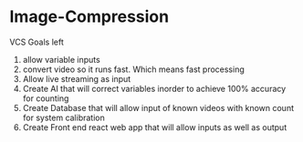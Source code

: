 # Image-Compression
 
VCS Goals left
1. allow variable inputs
2. convert video so it runs fast. Which means fast processing
3. Allow live streaming as input
4. Create AI that will correct variables inorder to achieve 100% accuracy for counting
5. Create Database that will allow input of known videos with known count for system calibration
6. Create Front end react web app that will allow inputs as well as output